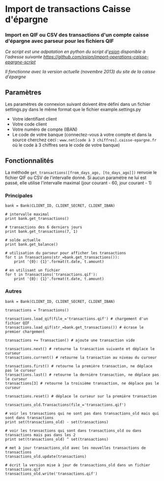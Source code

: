 Import de transactions Caisse d'épargne
=======================================
### Import en QIF ou CSV des transactions d'un compte caisse d'épargne avec parseur pour les fichiers QIF

*Ce script est une adpatation en python du script d'[esion][1] disponible à l'adresse suivante https://github.com/esion/import-operations-caisse-epargne-script*

*Il fonctionne avec la version actuelle (novembre 2013) du site de la caisse d'épargne*

## Paramètres

Les paramètres de connexion suivant doivent être défini dans un fichier settings.py dans le même format que le fichier example.settings.py

 * Votre identifiant client
 * Votre code client
 * Votre numéro de compte (IBAN)
 * Le code de votre banque (connectez-vous à votre compte et dans la source cherchez ceci : `www.net[code à 3 chiffres].caisse-epargne.fr` où le code à 3 chiffres sera le code de votre banque)

## Fonctionnalités

La méthode `get_transactions([from_days_ago, [to_days_ago]])` renvoie le fichier QIF ou CSV de l'intervalle donné. Si aucun paramètre ne lui est passé, elle utilise l'intervalle maximal (jour courant - 60, jour courant - 1)

### Principales

    bank = Bank(CLIENT_ID, CLIENT_SECRET, CLIENT_IBAN)

    # intervalle maximal
    print bank.get_transactions()

    # transactions des 6 derniers jours
    print bank.get_transactions(7, 1)

    # solde actuelle
    print bank.get_balance()

    # utilisation du parseur pour afficher les transactions
    for t in Transactions(str_=bank.get_transactions()):
        print '{0}: {1}'.format(t.date, t.amount)

    # en utilisant un fichier
    for t in Transactions('transactions.qif'):
        print '{0}: {1}'.format(t.date, t.amount)

### Autres

    bank = Bank(CLIENT_ID, CLIENT_SECRET, CLIENT_IBAN)

    transactions = Transactions()

    transactions.load_qif(file_='transactions.qif') # chargement d'un fichier QIF
    transactions.load_qif(str_=bank.get_transactions()) # écrase le premier chargement

    transactions += Transaction() # ajoute une transaction vide

    transactions.next() # retourne la transaction suivante et déplace le curseur
    transactions.current() # retourne la transaction au niveau du curseur

    transactions.first() # retourne la première transaction, ne déplace pas le curseur
    transactions.last() # retourne la dernière transaction, ne déplace pas le curseur
    transactions[3] # retourne la troisième transaction, ne déplace pas le curseur

    transactions.reset() # déplace le curseur sur la première transaction

    transactions_old.Transactions(file_='transactions.qif')

    # voir les transactions qui ne sont pas dans transactions_old mais qui sont dans transactions
    print set(transactions_old) - set(transactions)

    # voir les transactions qui sont dans transactions_old ou dans transactions mais pas dans les 2
    print set(transactions_old) ^ set(transactions)

    # met à jour transactions_old avec les nouvelles transactions de transactions
    transactions_old.update(transactions)

    # écrit la version mise à jour de transactions_old dans un fichier transactions.qif
    transactions_old.write('transactions.qif')



  [1]: https://github.com/esion